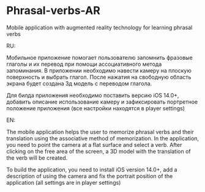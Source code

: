 # Phrasal-verbs-AR
 Mobile application with augmented reality technology for learning phrasal verbs

RU:

Мобильное приложение помогает пользователю запомнить фразовые глаголы и их перевод при помощи ассоциативного метода запоминания. В приложении необходимо навести камеру на плоскую поверхность и выбрать глагол. После нажатия на свободную область экрана будет создана 3д модель с переводом глагола.

Для билда приложения необходимо поставить версию iOS 14.0+, добавить описание использование камеру и зафиксировать портретное положение приложения (все настройки находятся в player settings)

EN:

The mobile application helps the user to memorize phrasal verbs and their translation using the associative method of memorization. In the application, you need to point the camera at a flat surface and select a verb. After clicking on the free area of the screen, a 3D model with the translation of the verb will be created.

To build the application, you need to install iOS version 14.0+, add a description of using the camera and fix the portrait position of the application (all settings are in player settings)
